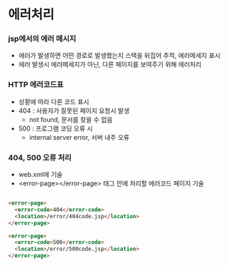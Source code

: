 # 에러처리
### jsp에서의 에러 메시지
- 에러가 발생하면 어떤 경로로 발생했는지 스택을 뒤집어 추척, 에러메세지 표시
- 에러 발생시 에러메세지가 아닌, 다른 페이지를 보여주기 위해 에러처리   

### HTTP 에러코드표
- 상황에 따라 다른 코드 표시
- 404 : 사용자가 잘못된 페이지 요청시 발생
  - not found, 문서를 찾을 수 없음
- 500 : 프로그램 코딩 오류 시
  - internal server error, 서버 내주 오류   

### 404, 500 오류 처리
- web.xml에 기술
- <error-page\></error-page\> 태그 안에 처리할 에러코드 페이지 기술   

```html

<error-page>
  <error-code>404</error-code>
  <location>/error/404code.jsp</location>
</error-page>

<error-page>
  <error-code>500</error-code>
  <location>/error/500code.jsp</location>
</error-page>


```
